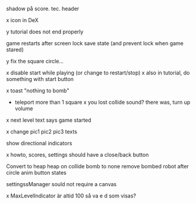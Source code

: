 
  shadow på score. tec. header

x icon in DeX

y tutorial does not end properly

  game restarts after screen lock
  save state (and prevent lock when game stared)

y fix the square circle...

x disable start while playing (or change to restart/stop)
x also in tutorial, do something with start button

x toast "nothing to bomb"
- teleport more than 1 square
x you lost collide sound? there was, turn up volume

x next level text says game started

x change pic1 pic2 pic3 texts

  show directional indicators

x howto, scores, settings should have a close/back button

  Convert to heap
  heap on collide
  bomb to none
  remove bombed robot after circle anim
  button states

  settingssManager sould not require a canvas


x  MaxLevelIndicator är altid 100 så va e d som visas?
